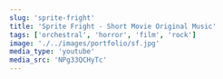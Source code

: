 ```yaml
---
slug: 'sprite-fright'
title: 'Sprite Fright - Short Movie Original Music'
tags: ['orchestral', 'horror', 'film', 'rock']
image: './../images/portfolio/sf.jpg'
media_type: 'youtube'
media_src: 'NPg33QCHyTc'
---
```

